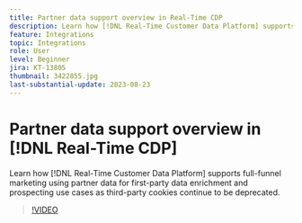 ```yaml
---
title: Partner data support overview in Real-Time CDP
description: Learn how [!DNL Real-Time Customer Data Platform] supports full-funnel marketing using partner data for first-party data enrichment and prospecting use cases as third-party cookies continue to be deprecated. 
feature: Integrations
topic: Integrations
role: User
level: Beginner
jira: KT-13805
thumbnail: 3422855.jpg
last-substantial-update: 2023-08-23
---
```

# Partner data support overview in [!DNL Real-Time CDP]

Learn how [!DNL Real-Time Customer Data Platform] supports full-funnel marketing using partner data for first-party data enrichment and prospecting use cases as third-party cookies continue to be deprecated. 

>[!VIDEO](https://video.tv.adobe.com/v/3422855/?learn=on)
